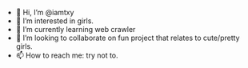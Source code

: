 - 👋 Hi, I’m @iamtxy
- 👀 I’m interested in girls.
- 🌱 I’m currently learning web crawler
- 💞️ I’m looking to collaborate on fun project that relates to cute/pretty girls. 
- 📫 How to reach me: try not to. 

<!---
iamtxy/iamtxy is a ✨ special ✨ repository because its `README.md` (this file) appears on your GitHub profile.
You can click the Preview link to take a look at your changes.
--->

